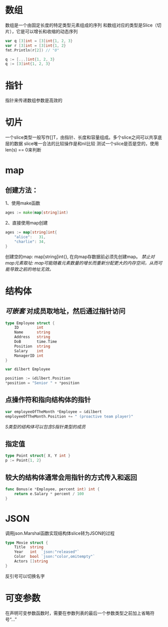 数组
====
数组是一个由固定长度的特定类型元素组成的序列
和数组对应的类型是Slice（切片），它是可以增长和收缩的动态序列
``` go
var q [3]int = [3]int{1, 2, 3}
var r [3]int = [3]int{1, 2}
fmt.Println(r[2]) // "0"

q := [...]int{1, 2, 3}
q := [3]int{1, 2, 3}
```

指针
====
指针来传递数组参数是高效的

切片
====
一个slice类型一般写作[]T，由指针、长度和容量组成。多个slice之间可以共享底层的数据
slice唯一合法的比较操作是和nil比较
测试一个slice是否是空的，使用len(s) == 0来判断

map
====
创建方法：
--------
1、使用make函数
``` go
ages := make(map[string]int)
```
2、直接使用map创建
``` go 
ages := map[string]int{
    "alice":   31,
    "charlie": 34,
}
```
创建空的map: map[string]int{}, 在向map存数据前必须先创建map。
*禁止对map元素取址: map可能随着元素数量的增长而重新分配更大的内存空间，从而可能导致之前的地址无效。*

结构体
======
*可嵌套*
对成员取地址，然后通过指针访问
--------------------------
``` go
type Employee struct {
    ID        int
    Name      string
    Address   string
    DoB       time.Time
    Position  string
    Salary    int
    ManagerID int
}

var dilbert Employee

position := &dilbert.Position
*position = "Senior " + *position
```

点操作符和指向结构体的指针
----------------------
``` go 
var employeeOfTheMonth *Employee = &dilbert
employeeOfTheMonth.Position += " (proactive team player)"
```
*S类型的结构体可以包含S指针类型的成员*

指定值
------
``` go
type Point struct{ X, Y int }
p := Point{1, 2}
```

较大的结构体通常会用指针的方式传入和返回
----------------------------------
``` go
func Bonus(e *Employee, percent int) int {
    return e.Salary * percent / 100
}
```

JSON
=====
调用json.Marshal函数实现结构体slice转为JSON的过程
``` go 
type Movie struct {
    Title  string
    Year   int  `json:"released"`
    Color  bool `json:"color,omitempty"`
    Actors []string
}
```
反引号可以切换名字

可变参数
=======
在声明可变参数函数时，需要在参数列表的最后一个参数类型之前加上省略符号“...”